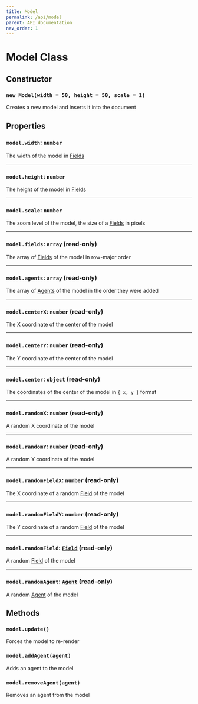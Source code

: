 ```yaml
---
title: Model
permalink: /api/model
parent: API documentation
nav_order: 1
---
```


# Model Class

## Constructor

### `new Model(width = 50, height = 50, scale = 1)`
Creates a new model and inserts it into the document

## Properties

### `model.`**`width`**: `number`
The width of the model in [Fields][field]

---

### `model.`**`height`**: `number`
The height of the model in [Fields][field]

---

### `model.`**`scale`**: `number`
The zoom level of the model, the size of a [Fields][field] in pixels

---

### `model.`**`fields`**: `array` (read-only)
The array of [Fields][field] of the model in row-major order

---

### `model.`**`agents`**: `array` (read-only)
The array of [Agents][agent] of the model in the order they were added

---

### `model.`**`centerX`**: `number` (read-only)
The X coordinate of the center of the model

---

### `model.`**`centerY`**: `number` (read-only)
The Y coordinate of the center of the model

---

### `model.`**`center`**: `object` (read-only)
The coordinates of the center of the model in `{ x, y }` format

---

### `model.`**`randomX`**: `number` (read-only)
A random X coordinate of the model

---

### `model.`**`randomY`**: `number` (read-only)
A random Y coordinate of the model

---

### `model.`**`randomFieldX`**: `number` (read-only)
The X coordinate of a random [Field][field] of the model

---

### `model.`**`randomFieldY`**: `number` (read-only)
The Y coordinate of a random [Field][field] of the model

---

### `model.`**`randomField`**: [`Field`][field] (read-only)
A random [Field][field] of the model

---

### `model.`**`randomAgent`**: [`Agent`][agent] (read-only)
A random [Agent][agent] of the model

## Methods

### `model.`**`update()`**
Forces the model to re-render

### `model.`**`addAgent`**`(agent)`
Adds an agent to the model

### `model.`**`removeAgent`**`(agent)`
Removes an agent from the model

[field]: /api/field
[agent]: /api/agent
